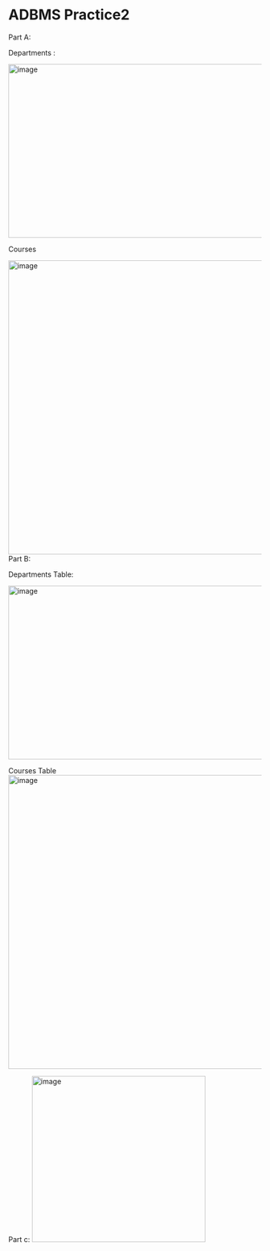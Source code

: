 # ADBMS Practice2


Part A:

 Departments :
 
<img width="973" height="345" alt="image" src="https://github.com/user-attachments/assets/cd9e4687-ec50-4337-823a-333ec2753733" />



Courses 

<img width="608" height="584" alt="image" src="https://github.com/user-attachments/assets/873ba9b4-215c-404a-aa0f-a66039075216" />
Part B:

 Departments Table:

 
<img width="973" height="345" alt="image" src="https://github.com/user-attachments/assets/cd9e4687-ec50-4337-823a-333ec2753733" />


Courses Table
<img width="608" height="584" alt="image" src="https://github.com/user-attachments/assets/873ba9b4-215c-404a-aa0f-a66039075216" />



Part c:
<img width="345" height="330" alt="image" src="https://github.com/user-attachments/assets/b7aff989-f5c5-4ef3-8777-cf30869ad492" />





